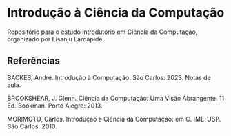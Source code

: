 # Introdução à Ciência da Computação

Repositório para o estudo introdutório em Ciência da Computação, organizado por Lisanju Lardapide.

## Referências

BACKES, André. Introdução à Computação. São Carlos: 2023. Notas de aula.

BROOKSHEAR, J. Glenn. Ciência da Computação: Uma Visão Abrangente. 11 Ed. Bookman. Porto Alegre: 2013.

MORIMOTO, Carlos. Introdução à Ciência da Computação: em C. IME-USP. São Carlos: 2010.
